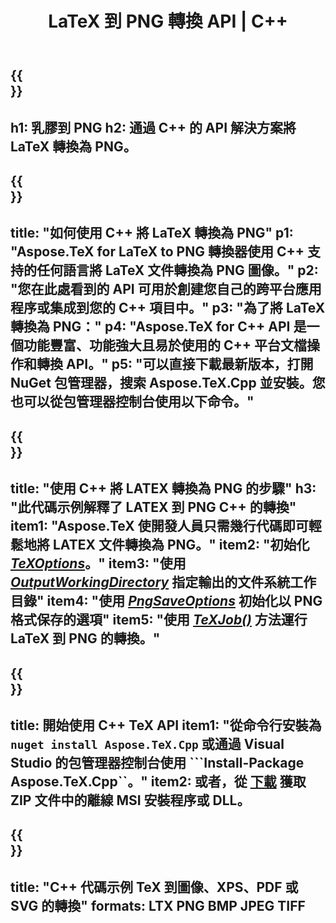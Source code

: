 ﻿---
translation: true
template: /_templates/_conversion-child-cpp.md
title: LaTeX 到 PNG 轉換 API | C++
description: LaTeX 到 PNG 的轉換功能。將此本地 C++ 庫集成到您的項目中，或使用跨平台應用程序將 LaTeX 轉換為 PNG。
keywords: latex to png api cpp, latex2png 集成 c++
url: /cpp/conversion/latex-to-png/
family: tex
platformtag: cpp
feature: conversion
informat: LATEX
outformat: PNG
otherformats: PNG JPEG TIFF PDF SVG XPS
---

{{<section banner>}}
---
h1: 乳膠到 PNG
h2: 通過 C++ 的 API 解決方案將 LaTeX 轉換為 PNG。
---

{{<section overview>}}
---
title: "如何使用 C++ 將 LaTeX 轉換為 PNG"
p1: "Aspose.TeX for LaTeX to PNG 轉換器使用 C++ 支持的任何語言將 LaTeX 文件轉換為 PNG 圖像。"
p2: "您在此處看到的 API 可用於創建您自己的跨平台應用程序或集成到您的 C++ 項目中。"
p3: "為了將 LaTeX 轉換為 PNG："
p4: "Aspose.TeX for C++ API 是一個功能豐富、功能強大且易於使用的 C++ 平台文檔操作和轉換 API。"
p5: "可以直接下載最新版本，打開 NuGet 包管理器，搜索 Aspose.TeX.Cpp 並安裝。您也可以從包管理器控制台使用以下命令。"
---

{{<section feature1>}}
---
title: "使用 C++ 將 LATEX 轉換為 PNG 的步驟"
h3: "此代碼示例解釋了 LATEX 到 PNG C++ 的轉換"
item1: "Aspose.TeX 使開發人員只需幾行代碼即可輕鬆地將 LATEX 文件轉換為 PNG。"
item2: "初始化 [*TeXOptions*](https://reference.aspose.com/tex/cpp/class/aspose.te_x.te_x_options)。"
item3: "使用 [*OutputWorkingDirectory*](https://reference.aspose.com/tex/cpp/class/aspose.te_x.te_x_options#aa4f4ea6dab7db5ba1b40800495f16f63) 指定輸出的文件系統工作目錄"
item4: "使用 [*PngSaveOptions*](https://reference.aspose.com/tex/cpp/class/aspose.te_x.presentation.image.png_save_options) 初始化以 PNG 格式保存的選項"
item5: "使用 [*TeXJob()*](https://reference.aspose.com/tex/cpp/class/aspose.te_x.te_x_job) 方法運行 LaTeX 到 PNG 的轉換。"
---

{{<section feature2>}}
---
title: 開始使用 C++ TeX API
item1: "從命令行安裝為 ```nuget install Aspose.TeX.Cpp``` 或通過 Visual Studio 的包管理器控制台使用 ```Install-Package Aspose.TeX.Cpp``。"
item2: 或者，從 [下載](https://releases.aspose.com/tex/cpp) 獲取 ZIP 文件中的離線 MSI 安裝程序或 DLL。
---

{{<section widget>}}
---
title: "C++ 代碼示例 TeX 到圖像、XPS、PDF 或 SVG 的轉換"
formats: LTX PNG BMP JPEG TIFF
---
